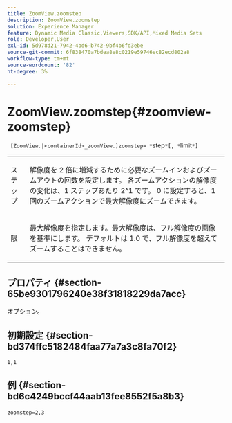 ```yaml
---
title: ZoomView.zoomstep
description: ZoomView.zoomstep
solution: Experience Manager
feature: Dynamic Media Classic,Viewers,SDK/API,Mixed Media Sets
role: Developer,User
exl-id: 5d978d21-7942-4bd6-b742-9bf4b6fd3ebe
source-git-commit: 6f838470a7bdea8e8c0219e59746ec82ecd802a8
workflow-type: tm+mt
source-wordcount: '82'
ht-degree: 3%

---
```


# ZoomView.zoomstep{#zoomview-zoomstep}

` [ZoomView.|<containerId>_zoomView.]zoomstep= *`step`*[, *`limit`*]`

<table id="table_1D425B7685D448459CD3FE8D683C813C"> 
 <tbody> 
  <tr> 
   <td colname="col1"> <p> <span class="codeph"><span class="varname"> ステップ </span></span> </p> </td> 
   <td colname="col2"> <p> 解像度を 2 倍に増減するために必要なズームインおよびズームアウトの回数を設定します。 各ズームアクションの解像度の変化は、1 ステップあたり 2^1 です。 <span class="codeph"> 0</span> に設定すると、1 回のズームアクションで最大解像度にズームできます。 </p> </td> 
  </tr> 
  <tr> 
   <td colname="col1"> <p> <span class="codeph"><span class="varname"> 限 </span></span> </p> </td> 
   <td colname="col2"> <p> 最大解像度を指定します。最大解像度は、フル解像度の画像を基準にします。 デフォルトは <span class="codeph"> 1.0</span> で、フル解像度を超えてズームすることはできません。 </p> </td> 
  </tr> 
 </tbody> 
</table>

## プロパティ {#section-65be9301796240e38f31818229da7acc}

オプション。

## 初期設定 {#section-bd374ffc5182484faa77a7a3c8fa70f2}

`1,1`

## 例 {#section-bd6c4249bccf44aab13fee8552f5a8b3}

`zoomstep=2,3`
